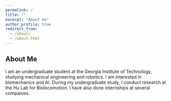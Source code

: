 ```yaml
---
permalink: /
title: ""
excerpt: "About me"
author_profile: true
redirect_from: 
  - /about/
  - /about.html
---
```

About Me
------

I am an undergraduate student at the Georgia Institute of Technology, studying mechanical engineering and robotics. I am interested in biomechanics and AI. During my undergraduate study, I conduct research at the Hu Lab for Biolocomotion. I have also done internships at several companies. 

